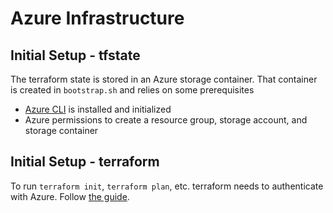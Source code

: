 # Azure Infrastructure

## Initial Setup - tfstate

The terraform state is stored in an Azure storage container. That container is created in `bootstrap.sh` and relies on some prerequisites

- [Azure CLI](https://docs.microsoft.com/en-us/cli/azure/) is installed and initialized
- Azure permissions to create a resource group, storage account, and storage container


## Initial Setup - terraform

To run `terraform init`, `terraform plan`, etc. terraform needs to authenticate with Azure. Follow [the guide](https://registry.terraform.io/providers/hashicorp/azurerm/latest/docs/guides/azure_cli).